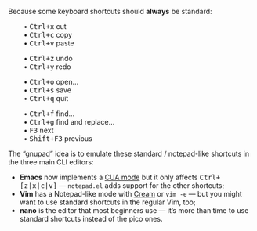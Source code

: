 Because some keyboard shortcuts should **always** be standard:

        • <kbd>Ctrl+x</kbd> cut  
        • <kbd>Ctrl+c</kbd> copy  
        • <kbd>Ctrl+v</kbd> paste  

        • <kbd>Ctrl+z</kbd> undo  
        • <kbd>Ctrl+y</kbd> redo  

        • <kbd>Ctrl+o</kbd> open…  
        • <kbd>Ctrl+s</kbd> save  
        • <kbd>Ctrl+q</kbd> quit  

        • <kbd>Ctrl+f</kbd> find…  
        • <kbd>Ctrl+g</kbd> find and replace…  
        • <kbd>F3</kbd> next  
        • <kbd>Shift+F3</kbd> previous  

The “gnupad” idea is to emulate these standard / notepad-like shortcuts in the three main CLI editors:

 * **Emacs** now implements a [CUA mode](http://www.emacswiki.org/CuaMode)
   but it only affects <kbd>Ctrl+[z|x|c|v]</kbd>
   — ``notepad.el`` adds support for the other shortcuts;
 * **Vim** has a Notepad-like mode with [Cream](http://cream.sourceforge.net/) or ``vim -e``
   — but you might want to use standard shortcuts in the regular Vim, too;
 * **nano** is the editor that most beginners use
   — it’s more than time to use standard shortcuts instead of the pico ones.

